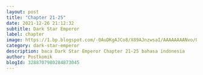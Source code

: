 ```yaml
---
layout: post 
title: "Chapter 21-25"
date: 2021-12-26 21:12:32
subtitle: Dark Star Emperor
label: chapter
image: https://1.bp.blogspot.com/-0AuDKgAJCo8/X89AJnzwsaI/AAAAAAAANvo/0sjjbLSEphciiQ1IBWZLAjuDMTbfUNwfwCLcBGAsYHQ/s72-c/dark-star-emperor-023979-33e1Y1YZ.jpg
category: dark-star-emperor
description: baca Dark Star Emperor Chapter 21-25 bahasa indonesia 
author: Postkomik
blogId: 3288707980284873045
---
```

